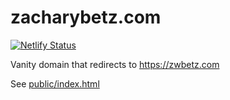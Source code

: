 # zacharybetz.com

[![Netlify Status](https://api.netlify.com/api/v1/badges/6706e06d-0c12-4c98-af3f-86588b8401b7/deploy-status)](https://app.netlify.com/sites/flourishing-torrone-bf7163/deploys)

Vanity domain that redirects to https://zwbetz.com

See [public/index.html](public/index.html)
